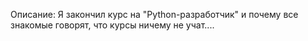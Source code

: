 Описание:
Я закончил курс на "Python-разработчик" и почему все знакомые говорят, что курсы ничему не учат....
